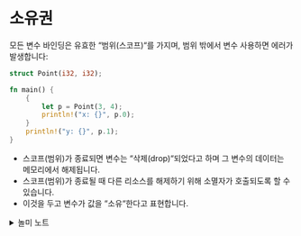 # 소유권

모든 변수 바인딩은 유효한 “범위(스코프)“를 가지며, 범위 밖에서 변수 사용하면 에러가 발생합니다:

```rust
struct Point(i32, i32);

fn main() {
    {
        let p = Point(3, 4);
        println!("x: {}", p.0);
    }
    println!("y: {}", p.1);
}
```

* 스코프(범위)가 종료되면 변수는 “삭제(drop)“되었다고 하며 그 변수의 데이터는 메모리에서 해제됩니다.
* 스코프(범위)가 종료될 때 다른 리소스를 해제하기 위해 소멸자가 호출되도록 할 수 있습니다.
* 이것을 두고 변수가 값을 “소유“한다고 표현합니다.

<details>

<summary>놀미 노트</summary>

* 범위(스코프, Scope)는 변수가 선언된 블록 범위가 됩니다. 블록은 중괄호({})로 둘러싼 범위이며 함수와 메서드의 아규먼트(파라미터)를 포함합니다.

</details>
